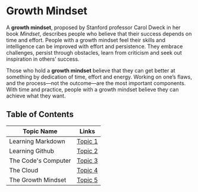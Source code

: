 Growth Mindset
==============

A **growth mindset**, proposed by Stanford professor Carol Dweck in her book *Mindset*, describes people who believe that their success depends on time and effort. People with a growth mindset feel their skills and intelligence can be improved with effort and persistence. They embrace challenges, persist through obstacles, learn from criticism and seek out inspiration in others’ success.

Those who hold a **growth mindset** believe that they can get better at something by dedication of time, effort and energy. Working on one’s flaws, and the process—not the outcome—are the most important components. With time and practice, people with a growth mindset believe they can achieve what they want.

## Table of Contents
Topic Name | Links
---------- | -----
Learning Markdown  | [Topic 1](https://mohammadrahhal.github.io/reading-notes/MARKDOWN)
Learning Github  | [Topic 2](https://mohammadrahhal.github.io/reading-notes/GITHUBINTRO)
The Code's Computer | [Topic 3](https://mohammadrahhal.github.io/reading-notes/CODERSCOMPUTERMOH)
The Cloud | [Topic 4](https://mohammadrahhal.github.io/reading-notes/CLOUDMOH)
The Growth Mindset | [Topic 5](https://mohammadrahhal.github.io/reading-notes/GROTHMOH)

